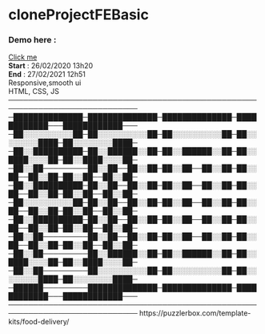 # cloneProjectFEBasic
<h3>Demo here :</h3> <a href="https://vhnvohoainam.github.io/cloneProjectFEBasic/FoodD/" target="_top">Click me</a>
<br/>
<strong>Start</strong> : 26/02/2020 13h20
<br/>
<strong>End</strong> : 27/02/2021 12h51
<br/>
Responsive,smooth ui
<br/>
HTML, CSS, JS
<br/>
────────────────────────────────────────────────────────────────────────────
─██████████████─██████████████─██████████████─████████████───████████████───
─██░░░░░░░░░░██─██░░░░░░░░░░██─██░░░░░░░░░░██─██░░░░░░░░████─██░░░░░░░░████─
─██░░██████████─██░░██████░░██─██░░██████░░██─██░░████░░░░██─██░░████░░░░██─
─██░░██─────────██░░██──██░░██─██░░██──██░░██─██░░██──██░░██─██░░██──██░░██─
─██░░██████████─██░░██──██░░██─██░░██──██░░██─██░░██──██░░██─██░░██──██░░██─
─██░░░░░░░░░░██─██░░██──██░░██─██░░██──██░░██─██░░██──██░░██─██░░██──██░░██─
─██░░██████████─██░░██──██░░██─██░░██──██░░██─██░░██──██░░██─██░░██──██░░██─
─██░░██─────────██░░██──██░░██─██░░██──██░░██─██░░██──██░░██─██░░██──██░░██─
─██░░██─────────██░░██████░░██─██░░██████░░██─██░░████░░░░██─██░░████░░░░██─
─██░░██─────────██░░░░░░░░░░██─██░░░░░░░░░░██─██░░░░░░░░████─██░░░░░░░░████─
─██████─────────██████████████─██████████████─████████████───████████████───
────────────────────────────────────────────────────────────────────────────
https://puzzlerbox.com/template-kits/food-delivery/
